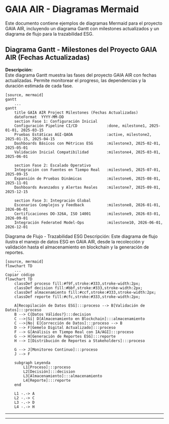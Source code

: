 # GAIA AIR - Diagramas Mermaid

Este documento contiene ejemplos de diagramas Mermaid para el proyecto GAIA AIR, incluyendo un diagrama Gantt con milestones actualizados y un diagrama de flujo para la trazabilidad ESG.

## Diagrama Gantt - Milestones del Proyecto GAIA AIR (Fechas Actualizadas)

**Descripción:**  
Este diagrama Gantt muestra las fases del proyecto GAIA AIR con fechas actualizadas. Permite monitorear el progreso, las dependencias y la duración estimada de cada fase.

```mermaid
[source, mermaid]
gantt
    ...
gantt
    title GAIA AIR Project Milestones (Fechas Actualizadas)
    dateFormat  YYYY-MM-DD
    section Fase 1: Configuración Inicial
    Configuración Pipeline CI/CD             :done, milestone1, 2025-01-01, 2025-03-15
    Pruebas Estáticas AGI-QAOA               :active, milestone2, 2025-01-15, 2025-04-15
    Dashboards Básicos con Métricas ESG      :milestone3, 2025-02-01, 2025-05-01
    Validación Inicial Compatibilidad        :milestone4, 2025-03-01, 2025-06-01

    section Fase 2: Escalado Operativo
    Integración con Fuentes en Tiempo Real   :milestone5, 2025-07-01, 2025-09-15
    Expansión de Pruebas Dinámicas           :milestone6, 2025-08-01, 2025-11-01
    Dashboards Avanzados y Alertas Reales    :milestone7, 2025-09-01, 2025-12-15

    section Fase 3: Integración Global
    Escenarios Complejos y Feedback          :milestone8, 2026-01-01, 2026-06-01
    Certificaciones DO-326A, ISO 14001       :milestone9, 2026-03-01, 2026-09-01
    Integración Federated Model-Ops          :milestone10, 2026-06-01, 2026-12-01
```

Diagrama de Flujo - Trazabilidad ESG
Descripción:
Este diagrama de flujo ilustra el manejo de datos ESG en GAIA AIR, desde la recolección y validación hasta el almacenamiento en blockchain y la generación de reportes.

```mermaid
[source, mermaid]
flowchart TD
    ...
Copiar código
flowchart TD
    classDef proceso fill:#f9f,stroke:#333,stroke-width:2px;
    classDef decision fill:#bbf,stroke:#333,stroke-width:2px;
    classDef almacenamiento fill:#ccf,stroke:#333,stroke-width:2px;
    classDef reporte fill:#cfc,stroke:#333,stroke-width:2px;

    A[Recopilación de Datos ESG]:::proceso --> B[Validación de Datos]:::proceso
    B --> C{Datos Válidos?}:::decision
    C -->|Sí| D[Almacenamiento en Blockchain]:::almacenamiento
    C -->|No| E[Corrección de Datos]:::proceso --> B
    D --> F[Gemelo Digital Actualizado]:::proceso
    F --> G[Análisis en Tiempo Real con IA/AGI]:::proceso
    G --> H[Generación de Reportes ESG]:::reporte
    H --> I[Distribución de Reportes a Stakeholders]:::proceso

    G --> J[Monitoreo Continuo]:::proceso
    J --> F

    subgraph Leyenda
        L1[Proceso]:::proceso
        L2[Decisión]:::decision
        L3[Almacenamiento]:::almacenamiento
        L4[Reporte]:::reporte
    end

    L1 -.-> A
    L2 -.-> C
    L3 -.-> D
    L4 -.-> H
```

----

----
